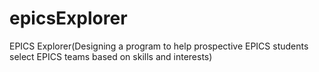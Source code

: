 epicsExplorer
=============

EPICS Explorer(Designing a program to help prospective EPICS students select EPICS teams based on skills and interests)
